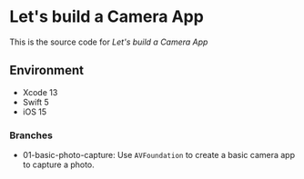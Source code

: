 # Let's build a Camera App

This is the source code for _Let's build a Camera App_

## Environment

- Xcode 13
- Swift 5
- iOS 15

### Branches

- 01-basic-photo-capture: Use `AVFoundation` to create a basic camera app to capture a photo.
